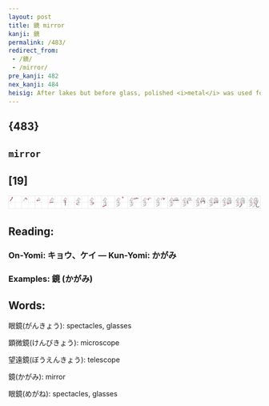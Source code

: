 ```yaml
---
layout: post
title: 鏡 mirror
kanji: 鏡
permalink: /483/
redirect_from:
 - /鏡/
 - /mirror/
pre_kanji: 482
nex_kanji: 484
heisig: After lakes but before glass, polished <i>metal</i> was used for <b>mirrors</b>. These <i>metal mirrors</i> are recalled in this character for a <b>mirror</b>.
---
```


## {483}

## `mirror`

## [19]

<div class="stroke"><img src="../images/E98FA1.png" /></div>

## Reading:

### On-Yomi: キョウ、ケイ &mdash; Kun-Yomi: かがみ

### Examples: 鏡 (かがみ)

## Words:

眼鏡(がんきょう): spectacles, glasses

顕微鏡(けんびきょう): microscope

望遠鏡(ぼうえんきょう): telescope

鏡(かがみ): mirror

眼鏡(めがね): spectacles, glasses
